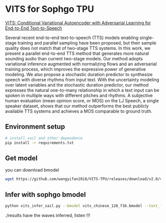 # VITS for Sophgo TPU

[VITS: Conditional Variational Autoencoder with Adversarial Learning for End-to-End Text-to-Speech](https://github.com/jaywalnut310/vits)

Several recent end-to-end text-to-speech (TTS) models enabling single-stage training and parallel sampling have been proposed, but their sample quality does not match that of two-stage TTS systems. In this work, we present a parallel end-to-end TTS method that generates more natural sounding audio than current two-stage models. Our method adopts variational inference augmented with normalizing flows and an adversarial training process, which improves the expressive power of generative modeling. We also propose a stochastic duration predictor to synthesize speech with diverse rhythms from input text. With the uncertainty modeling over latent variables and the stochastic duration predictor, our method expresses the natural one-to-many relationship in which a text input can be spoken in multiple ways with different pitches and rhythms. A subjective human evaluation (mean opinion score, or MOS) on the LJ Speech, a single speaker dataset, shows that our method outperforms the best publicly available TTS systems and achieves a MOS comparable to ground truth.


## Environment setup

```bash
# install sail and other dependence
pip install -r requirements.txt
```

## Get model

you can download bmodel
```bash
wget https://github.com/wangyifan2018/VITS-TPU/releases/download/v2.0/vits_chinese_128_f16.bmodel
```

## Infer with sophgo bmodel

```bash
python vits_infer_sail.py --bmodel vits_chinese_128_f16.bmodel --text_file vits_infer_item.txt
```

./results have the waves inferred, listen !!!





